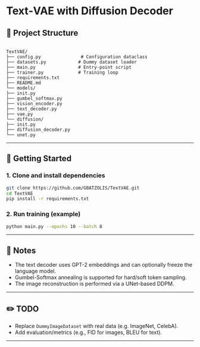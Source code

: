 # Text‑VAE with Diffusion Decoder

## 🧱 Project Structure

```

TextVAE/
├── config.py               # Configuration dataclass
├── datasets.py            # Dummy dataset loader
├── main.py                # Entry-point script
├── trainer.py             # Training loop
├── requirements.txt
├── README.md
└── models/
├── init.py
├── gumbel_softmax.py
├── vision_encoder.py
├── text_decoder.py
├── vae.py
└── diffusion/
├── init.py
├── diffusion_decoder.py
└── unet.py

````

---

## 🚀 Getting Started

### 1. Clone and install dependencies

```bash
git clone https://github.com/GBATZOLIS/TextVAE.git
cd TextVAE
pip install -r requirements.txt
````

### 2. Run training (example)

```bash
python main.py --epochs 10 --batch 8
```

---

## 🧪 Notes

* The text decoder uses GPT-2 embeddings and can optionally freeze the language model.
* Gumbel-Softmax annealing is supported for hard/soft token sampling.
* The image reconstruction is performed via a UNet-based DDPM.

---

## ✏️ TODO

* Replace `DummyImageDataset` with real data (e.g. ImageNet, CelebA).
* Add evaluation/metrics (e.g., FID for images, BLEU for text).

---



